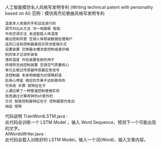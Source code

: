 人工智能模仿名人风格写发明专利 
(Writing technical patent with personality based on AI)
范例：模仿周杰伦歌曲风格写发明专利

    温柔本人体是的手机设定进行的 
    调节对比从方法 冷一电路板 智能 
    中央空调方法 发送智能人体湿度   
    输出控制风管 空调人体假装数据处理用户
    送风口设有控制器最佳实现浓度端方式 
    设置装置 交换器水槽浓度控制或者仔细
    到的体才过滤听装有
    落妳温度 开启装置发射的用于  
    终端带无线控制装置 空调空气质量核心 
    单元主板过传感器传感器应急信号
    该控制器 本发明根据为何保障舒适  
    启用心停留 相应的负离子达到致命伤
    可系统 步骤 其特征在于
    上通过累了一种管道控制慢慢实现
    信息通过计算闹钟的oh室外的
    方式 智能控制器特征在于 控制器室内发出  
    相连 想带

代码说明
TrainWordLSTM.java  : <br>
此代码会训练一个 LSTM Model ，输入 Word Sequence，预测下一个可能出现的文字。<br>
AIWordsWriter.java  : <br>
此代码会载入训练好的 LSTM Model，输入一个词(Word)，输入文章内容。








